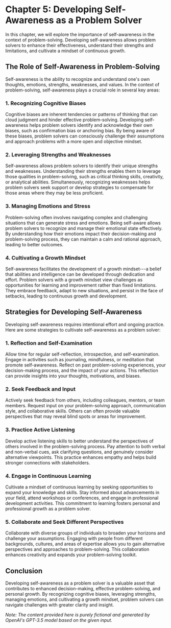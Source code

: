Chapter 5: Developing Self-Awareness as a Problem Solver
========================================================

In this chapter, we will explore the importance of self-awareness in the context of problem-solving. Developing self-awareness allows problem solvers to enhance their effectiveness, understand their strengths and limitations, and cultivate a mindset of continuous growth.

The Role of Self-Awareness in Problem-Solving
---------------------------------------------

Self-awareness is the ability to recognize and understand one's own thoughts, emotions, strengths, weaknesses, and values. In the context of problem-solving, self-awareness plays a crucial role in several key areas:

### 1. Recognizing Cognitive Biases

Cognitive biases are inherent tendencies or patterns of thinking that can cloud judgment and hinder effective problem-solving. Developing self-awareness helps problem solvers identify and acknowledge their own biases, such as confirmation bias or anchoring bias. By being aware of these biases, problem solvers can consciously challenge their assumptions and approach problems with a more open and objective mindset.

### 2. Leveraging Strengths and Weaknesses

Self-awareness allows problem solvers to identify their unique strengths and weaknesses. Understanding their strengths enables them to leverage those qualities in problem-solving, such as critical thinking skills, creativity, or analytical abilities. Simultaneously, recognizing weaknesses helps problem solvers seek support or develop strategies to compensate for those areas where they may be less proficient.

### 3. Managing Emotions and Stress

Problem-solving often involves navigating complex and challenging situations that can generate stress and emotions. Being self-aware allows problem solvers to recognize and manage their emotional state effectively. By understanding how their emotions impact their decision-making and problem-solving process, they can maintain a calm and rational approach, leading to better outcomes.

### 4. Cultivating a Growth Mindset

Self-awareness facilitates the development of a growth mindset---a belief that abilities and intelligence can be developed through dedication and effort. Problem solvers with a growth mindset view challenges as opportunities for learning and improvement rather than fixed limitations. They embrace feedback, adapt to new situations, and persist in the face of setbacks, leading to continuous growth and development.

Strategies for Developing Self-Awareness
----------------------------------------

Developing self-awareness requires intentional effort and ongoing practice. Here are some strategies to cultivate self-awareness as a problem solver:

### 1. Reflection and Self-Examination

Allow time for regular self-reflection, introspection, and self-examination. Engage in activities such as journaling, mindfulness, or meditation that promote self-awareness. Reflect on past problem-solving experiences, your decision-making process, and the impact of your actions. This reflection can provide insights into your thoughts, motivations, and biases.

### 2. Seek Feedback and Input

Actively seek feedback from others, including colleagues, mentors, or team members. Request input on your problem-solving approach, communication style, and collaborative skills. Others can often provide valuable perspectives that may reveal blind spots or areas for improvement.

### 3. Practice Active Listening

Develop active listening skills to better understand the perspectives of others involved in the problem-solving process. Pay attention to both verbal and non-verbal cues, ask clarifying questions, and genuinely consider alternative viewpoints. This practice enhances empathy and helps build stronger connections with stakeholders.

### 4. Engage in Continuous Learning

Cultivate a mindset of continuous learning by seeking opportunities to expand your knowledge and skills. Stay informed about advancements in your field, attend workshops or conferences, and engage in professional development activities. This commitment to learning fosters personal and professional growth as a problem solver.

### 5. Collaborate and Seek Different Perspectives

Collaborate with diverse groups of individuals to broaden your horizons and challenge your assumptions. Engaging with people from different backgrounds, cultures, and areas of expertise allows you to gain alternative perspectives and approaches to problem-solving. This collaboration enhances creativity and expands your problem-solving toolkit.

Conclusion
----------

Developing self-awareness as a problem solver is a valuable asset that contributes to enhanced decision-making, effective problem-solving, and personal growth. By recognizing cognitive biases, leveraging strengths, managing emotions, and cultivating a growth mindset, problem solvers can navigate challenges with greater clarity and insight.

*Note: The content provided here is purely fictional and generated by OpenAI's GPT-3.5 model based on the given input.*

